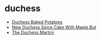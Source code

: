 # duchess

 * [Duchess Baked Potatoes](index/d/duchess-baked-potatoes.json)
 * [New Duchess Spice Cake With Maple But](index/n/new-duchess-spice-cake-with-maple-but.json)
 * [The Duchess Martini](index/t/the-duchess-martini.json)
